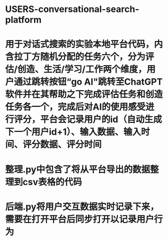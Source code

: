 # USERS-conversational-search-platform
# 用于对话式搜索的实验本地平台代码，内含拉丁方随机分配的任务六个，分为评估/创造、生活/学习/工作两个维度，用户通过跳转按钮“go AI"跳转至ChatGPT软件并在其帮助之下完成评估任务和创造任务各一个，完成后对AI的使用感受进行评分，平台会记录用户的id（自动生成下一个用户id+1）、输入数据、输入时间、评分数据、评分时间
# 整理.py中包含了将从平台导出的数据整理到csv表格的代码
# 后端.py将用户交互数据实时记录下来，需要在打开平台后同步打开以记录用户行为
